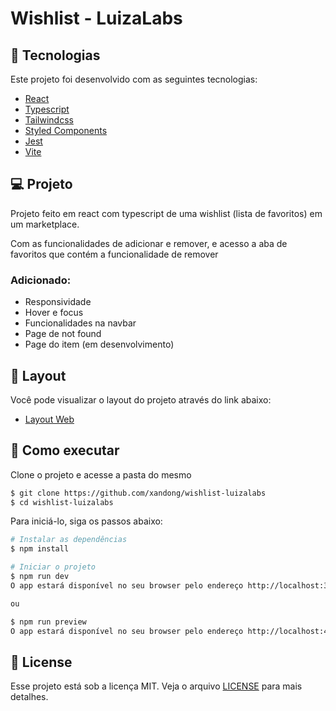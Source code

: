 # Wishlist - LuizaLabs

## 🧪 Tecnologias

Este projeto foi desenvolvido com as seguintes tecnologias:

- [React](https://pt-br.reactjs.org/)
- [Typescript](https://www.typescriptlang.org/)
- [Tailwindcss](https://tailwindcss.com/)
- [Styled Components](https://styled-components.com/)
- [Jest](https://jestjs.io/pt-BR/)
- [Vite](https://vitejs.dev/)

## 💻 Projeto

Projeto feito em react com typescript de uma wishlist (lista de favoritos) em um marketplace. 

Com as funcionalidades de adicionar e remover, e acesso a aba de favoritos que contém a funcionalidade de remover

### Adicionado: 
- Responsividade
- Hover e focus
- Funcionalidades na navbar
- Page de not found
- Page do item (em desenvolvimento)

## 🔖 Layout

Você pode visualizar o layout do projeto através do link abaixo:

- [Layout Web](https://prnt.sc/-khkv0NjPGWr) 

## 🚀 Como executar

Clone o projeto e acesse a pasta do mesmo

```bash
$ git clone https://github.com/xandong/wishlist-luizalabs
$ cd wishlist-luizalabs
```
Para iniciá-lo, siga os passos abaixo:
```bash
# Instalar as dependências
$ npm install

# Iniciar o projeto
$ npm run dev
O app estará disponível no seu browser pelo endereço http://localhost:3000.

ou

$ npm run preview
O app estará disponível no seu browser pelo endereço http://localhost:4173.
```

## 📝 License

Esse projeto está sob a licença MIT. Veja o arquivo [LICENSE](LICENSE.md) para mais detalhes.
